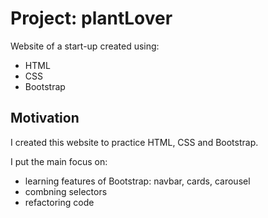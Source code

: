 # Project: plantLover

Website of a start-up created using:
- HTML
- CSS
- Bootstrap

## Motivation

I created this website to practice HTML, CSS and Bootstrap. 

I put the main focus on:
- learning features of Bootstrap: navbar, cards, carousel
- combning selectors
- refactoring code
